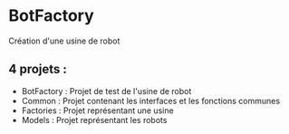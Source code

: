 # BotFactory
Création d'une usine de robot

## 4 projets :
* BotFactory : Projet de test de l'usine de robot
* Common : Projet contenant les interfaces et les fonctions communes
* Factories : Projet représentant une usine
* Models : Projet représentant les robots

